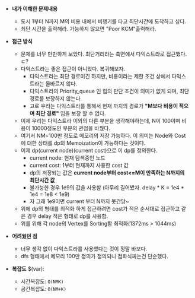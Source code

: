 - **내가 이해한 문제내용**
  - 도시 1부터 N까지 M의 비용 내에서 비행기를 타고 최단시간에 도착하고 싶다.
  - 최단 시간을 출력해라. 가능하지 않으면 "Poor KCM"출력해라.

- **접근 방식**
  - 문제를 너무 만만하게 보았다. 최단거리라는 측면에서 다익스트라로 접근했다.ㄷ?
  - 다익스트라는 좋은 접근이 아니었다. 복귀해보자.
    - 다익스트라는 최단 경로이긴 하지만, 비용이라는 제한 조건 상에서 다익스트라는 올바르지 않다.
    - 다익스트라의 Priority_queue 인 힙의 판단 조건이 의미가 없게 되며, 최단 경로를 보장하지 않는다.
    - 고로 우리는 다익스트라를 통해서 현재 까지의 경로가 **"M보다 비용이 적으며 최단 경로"** 임을 보장 할 수 없다.
  - 이제 우리는 다익스트라 이외의 다른 부분을 생각해야하는데, N이 100이며 비용이 10000정도인 부분의 관점을 바꿨다.
  - 여기서 NM=100만 정도로 메모리의 저장 가능하다. 이 의미는 Node와 Cost에 대한 상태를 dp의 Memoization이 가능하다는 것이다.
  - 이제 dp(current node)(current cost)으로 이 dp를 정의한다.
    - current node: 현재 탐색중인 노드
    - current cost: 1부터 현재까지 사용한 cost 값
    - dp의 저장되는 값은 **current node부터 cost<=M이 만족하는 N까지의 최단시간 값**
    - 불가능한 경우 1e9의 값을 사용함 (아무리 길어봤자. delay * K = 1e4 * 1e4 = 1e8 < 1e9)
    - 자 그래 1e9이면 current 부터 N까지 못간당~
  - 위에 dp의 형태를 최적화 하게 접근하려면 cost가 적은 순서대로 접근하고 같은 경우 delay 적은 형태로 dp를 사용함.
  - 위를 위해 각 node의 Vertex를 Sorting함 최적화(1372ms > 1044ms)

- **어려웠던 점**
  - 너무 생각 없이 다익스트라를 사용했다는 것이 정말 바보다.
  - dfs 형태에서 메모리 100만 정의가 정의되니 점화식짜는건 단순했다.

- **복잡도**
  $(var):
  - 시간복잡도: `O(NMK)`
  - 공간복잡도: `O(NM+K)`
